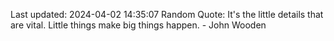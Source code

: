 Last updated: 2024-04-02 14:35:07
Random Quote: It's the little details that are vital. Little things make big things happen. - John Wooden